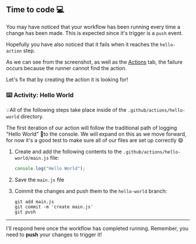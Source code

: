 ## Time to code 💻

You may have noticed that your workflow has been running every time a change has been made. This is expected since it's trigger is a `push` event.

Hopefully you have also noticed that it fails when it reaches the `hello-action` step.

As we can see from the screenshot, as well as the [Actions]({{actionsUrl}}) tab, the failure occurs because the runner cannot find the action.

Let's fix that by creating the action it is looking for!

### :keyboard: Activity: Hello World

💡All of the following steps take place inside of the `.github/actions/hello-world` directory.

The first iteration of our action will follow the traditional path of logging "Hello World" 👋to the console. We will expand on this as we move forward, for now it's a good test to make sure all of our files are set up correctly 😄

1. Create and add the following contents to the `.github/actions/hello-world/main.js` file:

   ```javascript
   console.log("Hello World");
   ```

2. Save the `main.js` file
3. Commit the changes and push them to the `hello-world` branch:
   ```shell
   git add main.js
   git commit -m 'create main.js'
   git push
   ```

---

I'll respond here once the workflow has completed running. Remember, you need to **push** your changes to trigger it!

